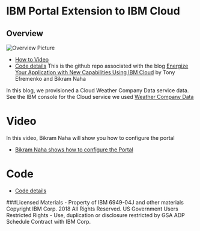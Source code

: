# IBM Portal Extension to IBM Cloud
## Overview

![Overview Picture](./diagrams/PortalOverview.png "Solution overview")
 - [How to Video](#video)
 - [Code details](#code)
 This is the github repo associated with the blog
 [Energize Your Application with New Capabilities Using IBM Cloud](https://www.ibm.com/blogs/bluemix/2018/11/energize-your-application-with-new-capabilities-using-ibm-cloud/)
        by Tony Efremenko and Bikram Naha

In this blog, we provisioned a Cloud Weather Company Data service data.  See the IBM console for the Cloud service we used [Weather Company Data](https://console.bluemix.net/catalog/services/weather-company-data)

# Video
In this video, Bikram Naha will show you how to configure the portal
- [Bikram Naha shows how to configure the Portal](./Video/Bikram-Naha-Demo-Cloud-Portal-Script-Portlet.mp4)

# Code
- [Code details](./Code)

###Licensed Materials - Property of IBM
6949-04J and other materials
Copyright IBM Corp. 2018 All Rights Reserved.
US Government Users Restricted Rights - Use, duplication or disclosure restricted by GSA ADP Schedule Contract with IBM Corp.

